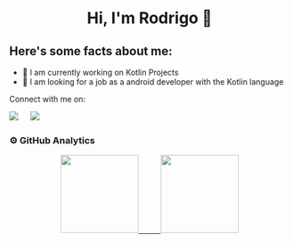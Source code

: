 <div align="center">
<h1 align="center">Hi, I'm Rodrigo 👋</h1>
</div>

## Here's some facts about me:
- 🔭 I am currently working on Kotlin Projects
- 💼 I am looking for a job as a android developer with the Kotlin language

Connect with me on:

<a target="_blank" href="https://www.linkedin.com/in/rodrigogonzalezjoaquin/"><img src="https://img.shields.io/badge/-LinkedIn-0077B5?style=for-the-badge&logo=Linkedin&logoColor=white"></img></a>
&emsp;
<a target="_blank" href="mailto:rodrigogonzalezjoaquin@gmail.com"><img src="https://img.shields.io/badge/-Gmail-D14836?style=for-the-badge&logo=Gmail&logoColor=white"></img></a>
&emsp;
   
### ⚙️ GitHub Analytics
<div align="center">
  <a href="https://github.com/rodrigoGonJoa">
  <img height="140em" src="https://github-readme-stats-eight-theta.vercel.app/api?username=rodrigoGonJoa&show_icons=true&theme=algolia&include_all_commits=true&count_private=true"/>
     &emsp;
     &emsp;
  <img height="140em" src="https://github-readme-stats-eight-theta.vercel.app/api/top-langs/?username=rodrigoGonJoa&layout=compact&langs_count=8&theme=algolia"/>
</a>
</div>

